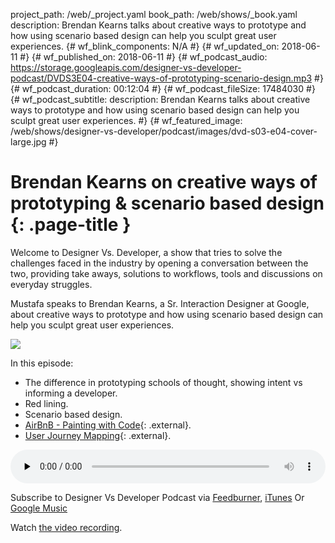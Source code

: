 project_path: /web/_project.yaml
book_path: /web/shows/_book.yaml
description: Brendan Kearns talks about creative ways to prototype and how using scenario based design 
can help you sculpt great user experiences.
{# wf_blink_components: N/A #}
{# wf_updated_on: 2018-06-11 #}
{# wf_published_on: 2018-06-11 #}
{# wf_podcast_audio: https://storage.googleapis.com/designer-vs-developer-podcast/DVDS3E04-creative-ways-of-prototyping-scenario-design.mp3 #}
{# wf_podcast_duration: 00:12:04 #}
{# wf_podcast_fileSize: 17484030 #}
{# wf_podcast_subtitle: description: Brendan Kearns talks about creative ways to prototype and how using scenario based design can help you sculpt great user experiences. #}
{# wf_featured_image: /web/shows/designer-vs-developer/podcast/images/dvd-s03-e04-cover-large.jpg #}


# Brendan Kearns on creative ways of prototyping & scenario based design {: .page-title }

Welcome to Designer Vs. Developer, a show that tries to solve the
challenges faced in the industry by opening a conversation between
the two, providing take aways, solutions to workflows, tools and
discussions on everyday struggles.

Mustafa speaks to Brendan Kearns, a Sr. Interaction Designer at Google, 
about creative ways to prototype and how using scenario based design 
can help you sculpt great user experiences.

<img
src="/web/shows/designer-vs-developer/podcast/images/dvd-s03-e04-cover.jpg"
class="attempt-right">

In this episode:

* The difference in prototyping schools of thought, showing intent vs 
informing a developer.
* Red lining.
* Scenario based design.
* [AirBnB - Painting with Code](http://bit.ly/2l0iVM5){: .external}.
* [User Journey Mapping](http://bit.ly/2LIamAZ){: .external}.
 

<audio style="width: 100%"
src="https://storage.googleapis.com/designer-vs-developer-podcast/DVDS3E04-creative-ways-of-prototyping-scenario-design.mp3"
controls preload="none">

Subscribe to Designer Vs Developer Podcast via
<a href="https://goo.gl/USHXv8">Feedburner</a>,
<a href="https://goo.gl/1E9U0G">iTunes</a> Or
<a href="https://goo.gl/qCBlST">
Google Music</a>

Watch <a href="https://www.youtube.com/playlist?list=PLNYkxOF6rcIC60856GnLEV5GQXMxc9ByJ">
the video recording</a>.

